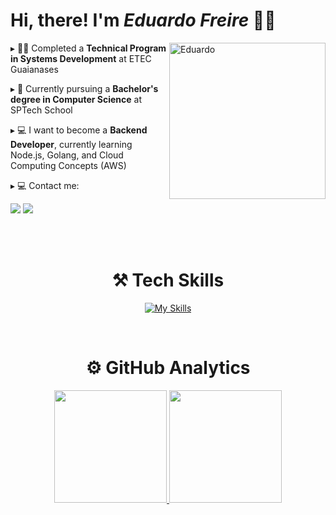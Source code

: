 <div>
  <h1 align="left">Hi, there! I'm <i>Eduardo Freire</i> 👨‍💻</h1>
  <div align="left">
      <img align="right" alt="Eduardo" height="250em" width="250em" src="https://i.gifer.com/origin/81/819e6ef27c2f13b211813f61ee68b201_w200.gif">
    <p> ▸ 👨‍🎓 Completed a <b>Technical Program in Systems Development</b> at ETEC Guaianases</p>
    <p> ▸ 📌 Currently pursuing a <b>Bachelor's degree in Computer Science</b> at SPTech School</p>
    <p> ▸ 💻 I want to become a <b>Backend Developer</b>, currently learning Node.js, Golang, and Cloud Computing Concepts (AWS)</p>
    <p> ▸ 💻 Contact me: </p>
     <div align="left">
        <a href="https://www.linkedin.com/in/edu-sousa/" target="_blank"><img src="https://img.shields.io/badge/LinkedIn-0077B5?style=for-the-badge&logo=linkedin&logoColor=white" target="_blank"></a>
        <a href="mailto:contato.edusousa1@gmail.com"><img src="https://img.shields.io/badge/-Gmail-%23333?style=for-the-badge&logo=gmail&logoColor=white" target="_blank"></a>
    </div>
  </div>
</div>

<br><br>

<div align="center">
  
  <h1> <b> ⚒ Tech Skills </b> </h1>
  
  [![My Skills](https://skillicons.dev/icons?i=js,typescript,nodejs,go,java,mysql,postgres,git,aws,docker,terraform)](https://skillicons.dev)
  
</div>

<br>

<div align="center">
  <h1> <b> ⚙️ GitHub Analytics </b> </h1>
  <a href="https://github.com/eduufreire">
  <img height="180em" src="https://github-readme-stats.vercel.app/api?username=eduufreire&show_icons=true&theme=radical&include_all_commits=true&count_private=true"/>
  <img height="180em" src="https://github-readme-stats.vercel.app/api/top-langs/?username=eduufreire&layout=compact&langs_count=7&theme=radical"/></a>
</div>
